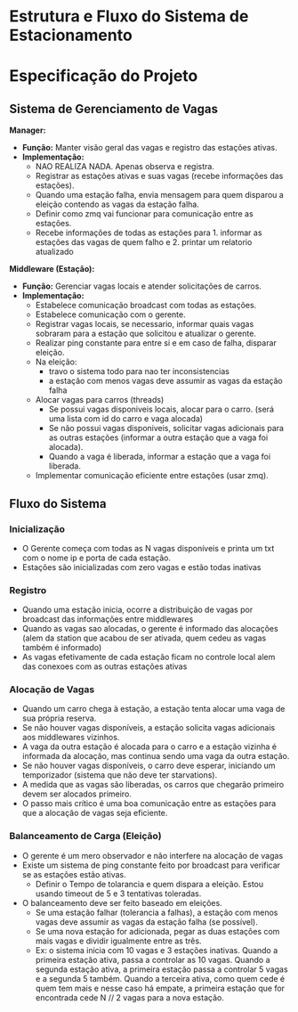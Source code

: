 # Estrutura e Fluxo do Sistema de Estacionamento

# Especificação do Projeto

## Sistema de Gerenciamento de Vagas

**Manager:**
- **Função:** Manter visão geral das vagas e registro das estações ativas.
- **Implementação:**
  - NAO REALIZA NADA. Apenas observa e registra.
  - Registrar as estações ativas e suas vagas (recebe informações das estações).
  - Quando uma estação falha, envia mensagem para quem disparou a eleição contendo as vagas da estação falha.
  - Definir como zmq vai funcionar para comunicação entre as estações.
  - Recebe informações de todas as estações para 1. informar as estações das vagas de quem falho e 2. printar um relatorio atualizado

**Middleware (Estação):**
- **Função:** Gerenciar vagas locais e atender solicitações de carros.
- **Implementação:**
  - Estabelece comunicação broadcast com todas as estações.
  - Estabelece comunicação com o gerente.
  - Registrar vagas locais, se necessario, informar quais vagas sobraram para a estação que solicitou e atualizar o gerente.
  - Realizar ping constante para entre si e em caso de falha, disparar eleição.
  - Na eleição:
    - travo o sistema todo para nao ter inconsistencias
    - a estação com menos vagas deve assumir as vagas da estação falha
  - Alocar vagas para carros (threads)
    - Se possui vagas disponiveis locais, alocar para o carro. (será uma lista com id do carro e vaga alocada)
    - Se não possui vagas disponiveis, solicitar vagas adicionais para as outras estações (informar a outra estação que a vaga foi alocada).
    - Quando a vaga é liberada, informar a estação que a vaga foi liberada. 
  - Implementar comunicação eficiente entre estações (usar zmq).

## Fluxo do Sistema

### Inicialização
- O Gerente começa com todas as N vagas disponíveis e printa um txt com o nome ip e porta de cada estação.
- Estações são inicializadas com zero vagas e estão todas inativas

### Registro
- Quando uma estação inicia, ocorre a distribuição de vagas por broadcast das informações entre middlewares
- Quando as vagas sao alocadas, o gerente é informado das alocações (alem da station que acabou de ser ativada, quem cedeu as vagas também é informado)
- As vagas efetivamente de cada estação ficam no controle local alem das conexoes com as outras estações ativas

### Alocação de Vagas
- Quando um carro chega à estação, a estação tenta alocar uma vaga de sua própria reserva.
- Se não houver vagas disponíveis, a estação solicita vagas adicionais aos middlewares vizinhos.
- A vaga da outra estação é alocada para o carro e a estação vizinha é informada da alocação, mas continua sendo uma vaga da outra estação.
- Se não houver vagas disponíveis, o carro deve esperar, iniciando um temporizador (sistema que não deve ter starvations).
- A medida que as vagas são liberadas, os carros que chegarão primeiro devem ser alocados primeiro.
- O passo mais crítico é uma boa comunicação entre as estações para que a alocação de vagas seja eficiente.

### Balanceamento de Carga (Eleição) 
- O gerente é um mero observador e não interfere na alocação de vagas
- Existe um sistema de ping constante feito por broadcast para verificar se as estações estão ativas.
  - Definir o Tempo de tolarancia e quem dispara a eleição. Estou usando timeout de 5 e 3 tentativas toleradas.
- O balanceamento deve ser feito baseado em eleições.
  - Se uma estação falhar (tolerancia a falhas), a estação com menos vagas deve assumir as vagas da estação falha (se possível).
  - Se uma nova estação for adicionada, pegar as duas estações com mais vagas e dividir igualmente entre as três.
  - Ex: o sistema inicia com 10 vagas e 3 estações inativas. Quando a primeira estação ativa, passa a controlar as 10 vagas. Quando a segunda estação ativa, a primeira estação passa a controlar 5 vagas e a segunda 5 também. Quando a terceira ativa, como quem cede é quem tem mais e nesse caso há empate, a primeira estação que for encontrada cede N // 2 vagas para a nova estação.
